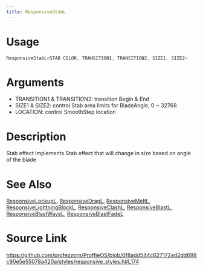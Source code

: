```yaml
---
title: ResponsiveStabL
---
```


# Usage
```cpp
ResponsiveStabL<STAB COLOR, TRANSITION1, TRANSITION2, SIZE1, SIZE2>
```

# Arguments
 * TRANSITION1 & TRANSITION2: transition Begin & End
 * SIZE1 & SIZE2: control Stab area limits for BladeAngle, 0 ~ 32768
 * LOCATION: control SmoothStep location

# Description
Stab effect
Implements Stab effect that will change in size based on angle of the blade

# See Also
[ResponsiveLockupL](/config/styles/ResponsiveLockupL.html), [ResponsiveDragL](/config/styles/ResponsiveDragL.html), [ResponsiveMeltL](/config/styles/ResponsiveMeltL.html), [ResponsiveLightningBlockL](/config/styles/ResponsiveLightningBlockL.html), [ResponsiveClashL](/config/styles/ResponsiveClashL.html), [ResponsiveBlastL](/config/styles/ResponsiveBlastL.html), [ResponsiveBlastWaveL](/config/styles/ResponsiveBlastWaveL.html), [ResponsiveBlastFadeL](/config/styles/ResponsiveBlastFadeL.html)

# Source Link
https://github.com/profezzorn/ProffieOS/blob/6f8add544c627172ad2dd698c90e5e55078a420a/styles/responsive_styles.h#L174
